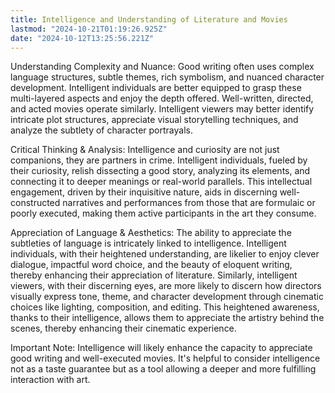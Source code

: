 ```yaml
---
title: Intelligence and Understanding of Literature and Movies
lastmod: "2024-10-21T01:19:26.925Z"
date: "2024-10-12T13:25:56.221Z"
---
```


Understanding Complexity and Nuance: Good writing often uses complex language structures, subtle themes, rich symbolism, and nuanced character development. Intelligent individuals are better equipped to grasp these multi-layered aspects and enjoy the depth offered. Well-written, directed, and acted movies operate similarly. Intelligent viewers may better identify intricate plot structures, appreciate visual storytelling techniques, and analyze the subtlety of character portrayals.

Critical Thinking & Analysis: Intelligence and curiosity are not just companions, they are partners in crime. Intelligent individuals, fueled by their curiosity, relish dissecting a good story, analyzing its elements, and connecting it to deeper meanings or real-world parallels. This intellectual engagement, driven by their inquisitive nature, aids in discerning well-constructed narratives and performances from those that are formulaic or poorly executed, making them active participants in the art they consume.

Appreciation of Language & Aesthetics: The ability to appreciate the subtleties of language is intricately linked to intelligence. Intelligent individuals, with their heightened understanding, are likelier to enjoy clever dialogue, impactful word choice, and the beauty of eloquent writing, thereby enhancing their appreciation of literature. Similarly, intelligent viewers, with their discerning eyes, are more likely to discern how directors visually express tone, theme, and character development through cinematic choices like lighting, composition, and editing. This heightened awareness, thanks to their intelligence, allows them to appreciate the artistry behind the scenes, thereby enhancing their cinematic experience.

Important Note: Intelligence will likely enhance the capacity to appreciate good writing and well-executed movies. It's helpful to consider intelligence not as a taste guarantee but as a tool allowing a deeper and more fulfilling interaction with art.
